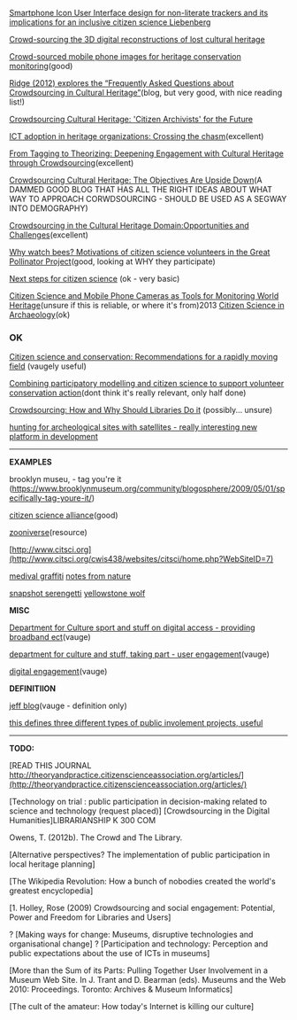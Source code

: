 [Smartphone Icon User Interface design for non-literate trackers and its implications for an inclusive citizen science Liebenberg](/smartphone-non-literate.md)

[Crowd-sourcing the 3D digital reconstructions of lost cultural heritage](./3d-digital-reconstructions.md)


[Crowd-sourced mobile phone images for heritage conservation monitoring](./mobile-phone-heritage-monitoring.md)(good)


[Ridge (2012) explores the “Frequently Asked Questions about Crowdsourcing in Cultural Heritage”](http://www.openobjects.org.uk/2012/06/frequently-asked-questions-about-crowdsourcing-in-cultural-heritage/)(blog, but very good, with nice reading list!)


[Crowdsourcing Cultural Heritage: 'Citizen Archivists' for the Future](/citizen-archivists-of-the-future.md)


[ICT adoption in heritage organizations: Crossing the chasm](/it-in-heritage.md)(excellent)


[From Tagging to Theorizing: Deepening Engagement with Cultural Heritage through Crowdsourcing](/tagging.md)(excellent)

[Crowdsourcing Cultural Heritage: The Objectives Are Upside Down](http://www.trevorowens.org/2012/03/crowdsourcing-cultural-heritage-the-objectives-are-upside-down/)(A DAMMED GOOD BLOG THAT HAS ALL THE RIGHT IDEAS ABOUT WHAT WAY TO APPROACH CORWDSOURCING - SHOULD BE USED AS A SEGWAY INTO DEMOGRAPHY)

[Crowdsourcing in the Cultural Heritage Domain:Opportunities and Challenges](opputunitites-and-challenges.md)(excellent)

[Why watch bees? Motivations of citizen science volunteers in the Great Pollinator Project](why-watch-bees.md)(good, looking at WHY they participate)

[Next steps for citizen science](/next-steps-for-citizen-science.md) (ok - very basic)

[Citizen Science and Mobile Phone Cameras as Tools for Monitoring World Heritage](http://www.bh2013.polimi.it/papers/bh2013_paper_1.pdf)(unsure if this is reliable, or where it's from)2013
[Citizen Science in Archaeology](cs-in-archeology.md)(ok)

### OK

[Citizen science and conservation: Recommendations for a rapidly moving field](reccomendations-for-a-rapidly-moving-field.md) (vaugely useful)

[Combining participatory modelling and citizen science to support volunteer conservation action](combining-modelling.md)(dont think it's really relevant, only half done)


[Crowdsourcing: How and Why Should Libraries Do it](how-and-why-libraries.md) (possibly... unsure)



[hunting for archeological sites with satellites - really interesting new platform in development](http://www.ted.com/talks/sarah_parcak_hunting_for_peru_s_lost_civilizations_with_satellites#t-279561)




-----



**EXAMPLES**

brooklyn museu, - tag you're it (https://www.brooklynmuseum.org/community/blogosphere/2009/05/01/specifically-tag-youre-it/)

[citizen science alliance](http://www.citizensciencealliance.org/)(good)

[zooniverse](https://www.zooniverse.org/)(resource)

[http://www.citsci.org](http://www.citsci.org/cwis438/websites/citsci/home.php?WebSiteID=7)

[medival graffiti](http://www.medieval-graffiti.co.uk/page4.html)
[notes from nature](https://www.notesfromnature.org/)

[snapshot serengetti](https://www.snapshotserengeti.org/)
[yellowstone wolf](http://www.yellowstonewolf.org/)

**MISC**

[Department for Culture sport and stuff on digital access - providing broadband ect](https://www.gov.uk/government/speeches/annual-parliament-and-internet-conference)(vauge)

[department for culture and stuff, taking part - user engagement](https://www.gov.uk/government/collections/taking-part-user-engagement)(vauge)

[digital engagement](/digital-engagement.md)(vauge)

**DEFINITIION**

[jeff blog](http://crowdsourcing.typepad.com/cs/2006/06/crowdsourcing_a.html)(vauge - definition only)

[this defines three different types of public involement projects, useful](/texts/PublicParticipationinScientificResearch.pdf)



---


**TODO:**


[READ THIS JOURNAL http://theoryandpractice.citizenscienceassociation.org/articles/](http://theoryandpractice.citizenscienceassociation.org/articles/)

[Technology on trial : public participation in decision-making related to science and technology (request placed)]
[Crowdsourcing in the Digital Humanities]LIBRARIANSHIP K 300 COM

Owens, T. (2012b). The Crowd and The Library.

[Alternative perspectives? The implementation of public participation in local heritage planning]


[The Wikipedia Revolution: How a bunch of nobodies created the world's greatest encyclopedia]

[1. Holley, Rose (2009) Crowdsourcing and social engagement: Potential, Power and Freedom for Libraries and Users]

? [Making ways for change: Museums, disruptive technologies and organisational change]
? [Participation and technology: Perception and public expectations about the use of ICTs in museums]



[More than the Sum of its Parts: Pulling Together User Involvement in a Museum Web Site. In
J. Trant and D. Bearman (eds). Museums and the Web
2010: Proceedings. Toronto: Archives & Museum
Informatics]

[The cult of the amateur: How today's Internet is killing our culture]


















